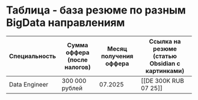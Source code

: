 # Таблица - база резюме по разным BigData направлениям


| Специальность | Сумма оффера (после налогов) | Месяц получения оффера | Ссылка на резюме (статью Obsidian с картинками) |
| ------------- | ---------------------------- | ---------------------- | ----------------------------------------------- |
| Data Engineer | 300 000 рублей               | 07.2025                | [[DE 300K RUB 07 25]]                           |
